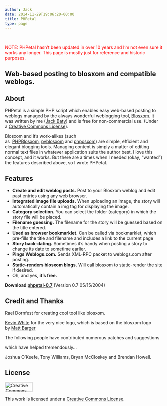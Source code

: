 ```yaml
---
author: Jack
date: 2014-11-29T19:06:20+00:00
title: PHPetal
type: page
---
```


&nbsp;

<span style="color: #ff0000;">NOTE: PHPetal hasn&#8217;t been updated in over 10 years and I&#8217;m not even sure it works any longer. This page is mostly just for reference and historic purposes.</span>

## Web-based posting to blosxom and compatible weblogs.

## About

PHPetal is a simple PHP script which enables easy web-based posting to weblogs managed by the always wonderful weblogging tool, [Blosxom][1]. It was written by me ([Jack Baty][2]) and is free for non-commercial use. (Under a [Creative Commons License][3]).

Blosxom and it’s work-alikes (such as  [PHPBlosxom][4], [pyblosxom][5] and [phposxom][6]) are simple, efficient and elegant blogging tools. Managing content is simply a matter of editing normal text files in whatever application suits the author best. I love this concept, and it works. But there are a times when I needed (okay, “wanted”) the features described above, so I wrote PHPetal.

## Features

  * **Create and edit weblog posts.** Post to your Blosxom weblog and edit past entries using any web browser.
  * **Integrated image file uploads.** When uploading an image, the story will automatically contain a img tag for displaying the image.
  * **Category selection.** You can select the folder (category) in which the story file will be placed.
  * **Filename guessing.** The filename for the story will be guessed based on the title entered.
  * **Used as browser bookmarklet.** Can be called via bookmarklet, which pre-fills the title and filename and includes a link to the current page
  * **Story back-dating.** Sometimes it’s handy when posting a story to change its date to sometime earlier.
  * **Pings Weblogs.com.** Sends XML-RPC packet to weblogs.com after posting.
  * **Static-renders blosxom blogs.** Will call blosxom to static-render the site if desired.
  * Oh, and yes, **it’s free.**

**Download [phpetal-0.7][7]** (Version 0.7 05/15/2004)

## Credit and Thanks

Rael Dornfest for creating cool tool like blosxom.
  
[Kevin White][8] for the very nice logo, which is based on the blosxom logo by [Matt Barger][9]

The following people have contributed numerous patches and suggestions
  
which have helped tremendously…

Joshua O’Keefe, Tony Williams, Bryan McCloskey and Brendan Howell.

## License

[<img title="Creative Commons License" src="https://web.archive.org/web/20041221140012im_/http://creativecommons.org/images/public/somerights.gif" alt="Creative Commons License" width="88" height="31" />][10]

This work is licensed under a [Creative Commons License][3].

 [1]: http://www.blosxom.com/
 [2]: http://baty.net
 [3]: http://creativecommons.org/licenses/by-nc-sa/1.0/
 [4]: http://phpblosxom.sourceforge.net/index.php/about/news
 [5]: http://web.archive.org/web/20080703195936/http://roughingit.subtlehints.net/pyblosxom
 [6]: http://www.celsius1414.com/phposxom/
 [7]: http://baty.net/wp-content/uploads/2014/11/phpetal-0.7.tar "Download PHPetal 0.7"
 [8]: http://www.diseasedwits.com/
 [9]: http://web.archive.org/web/20081227065655/http://mattbarger.com:80/
 [10]: https://web.archive.org/web/20041221140012/http://creativecommons.org/licenses/by-nc-sa/1.0/
